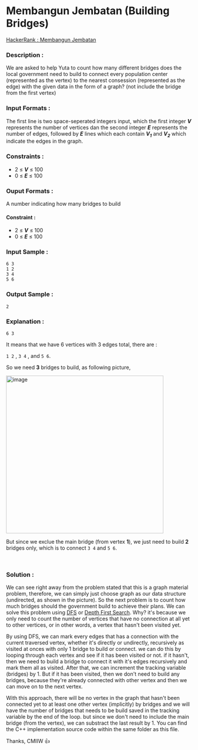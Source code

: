 # Membangun Jembatan (Building Bridges)

[HackerRank : Membangun Jembatan](https://www.hackerrank.com/contests/alpro-its-sd-m4-e-2022/challenges/membangun-jembatan)

### Description :
We are asked to help Yuta to count how many different bridges does the local government need to build to connect every population center (represented as the vertex) to the nearest consession (represented as the edge) with the given data in the form of a graph? (not include the bridge from the first vertex)

### Input Formats :
The first line is two space-seperated integers input, which the first integer ***V*** represents the number of vertices dan the second integer ***E*** represents the number of edges, followed by ***E*** lines which each contain ***V<sub>1</sub>*** and ***V<sub>2</sub>*** which indicate the edges in the graph.

### Constraints :
- 2 &le; ***V*** &le; 100
- 0 &le; ***E*** &le; 100

### Ouput Formats :
A number indicating how many bridges to build

#### Constraint :
- 2 &le; ***V*** &le; 100
- 0 &le; ***E*** &le; 100

### Input Sample :
```
6 3  
1 2  
3 4  
5 6  
```

### Output Sample :
```
2
```  

### Explanation :
`6 3`  
  
It means that we have 6 vertices with 3 edges total, there are :
  
`1 2` , `3 4` , and `5 6`. 
  
So we need **3** bridges to build, as following picture,  

<img width="428" alt="image" src="https://user-images.githubusercontent.com/105977864/209446075-1eafba6d-268d-4026-88ed-6d9cdb447ddb.png">  
  
But since we exclue the main bridge (from vertex **1**), we just need to build **2** bridges only, which is to connect `3 4` and `5 6`.

<br>

### Solution :
We can see right away from the problem stated that this is a graph material problem, therefore, we can simply just choose graph as our data structure (undirected, as shown in the picture). So the next problem is to count how much bridges should the government build to achieve their plans. We can solve this problem using [DFS](https://www.geeksforgeeks.org/depth-first-search-or-dfs-for-a-graph/) or [Depth First Search](https://www.geeksforgeeks.org/depth-first-search-or-dfs-for-a-graph/). Why? it's because we only need to count the number of vertices that have no connection at all yet to other vertices, or in other words, a vertex that hasn't been visited yet.  

By using DFS, we can mark every edges that has a connection with the current traversed vertex, whether it's directly or undirectly, recursively as visited at onces with only 1 bridge to build or connect. we can do this by looping through each vertex and see if it has been visited or not. if it hasn't, then we need to build a bridge to connect it with it's edges recursively and mark them all as visited. After that, we can increment the tracking variable (bridges) by 1. But if it has been visited, then we don't need to build any bridges, because they're already connected with other vertex and then we can move on to the next vertex.  

With this approach, there will be no vertex in the graph that hasn't been connected yet to at least one other vertex (implicitly) by bridges and we will have the number of bridges that needs to be build saved in the tracking variable by the end of the loop. but since we don't need to include the main bridge (from the vertex), we can substract the last result by 1. You can find the C++ implementation source code within the same folder as this file. 

Thanks, CMIIW :thumbsup:
